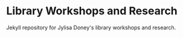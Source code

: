 # Library Workshops and Research

Jekyll repository for Jylisa Doney's library workshops and research. 
